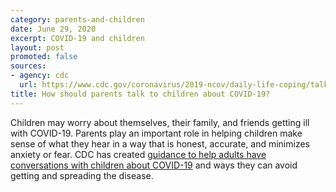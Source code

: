 ```yaml
---
category: parents-and-children
date: June 29, 2020
excerpt: COVID-19 and children
layout: post
promoted: false
sources:
- agency: cdc
  url: https://www.cdc.gov/coronavirus/2019-ncov/daily-life-coping/talking-with-children.html
title: How should parents talk to children about COVID-19?
---
```


Children may worry about themselves, their family, and friends getting ill with COVID-19. Parents play an important role in helping children make sense of what they hear in a way that is honest, accurate, and minimizes anxiety or fear. CDC has created [guidance to help adults have conversations with children about COVID-19](https://www.cdc.gov/coronavirus/2019-ncov/daily-life-coping/talking-with-children.html?CDC_AA_refVal=https%3A%2F%2Fwww.cdc.gov%2Fcoronavirus%2F2019-ncov%2Fcommunity%2Fschools-childcare%2Ftalking-with-children.html) and ways they can avoid getting and spreading the disease.